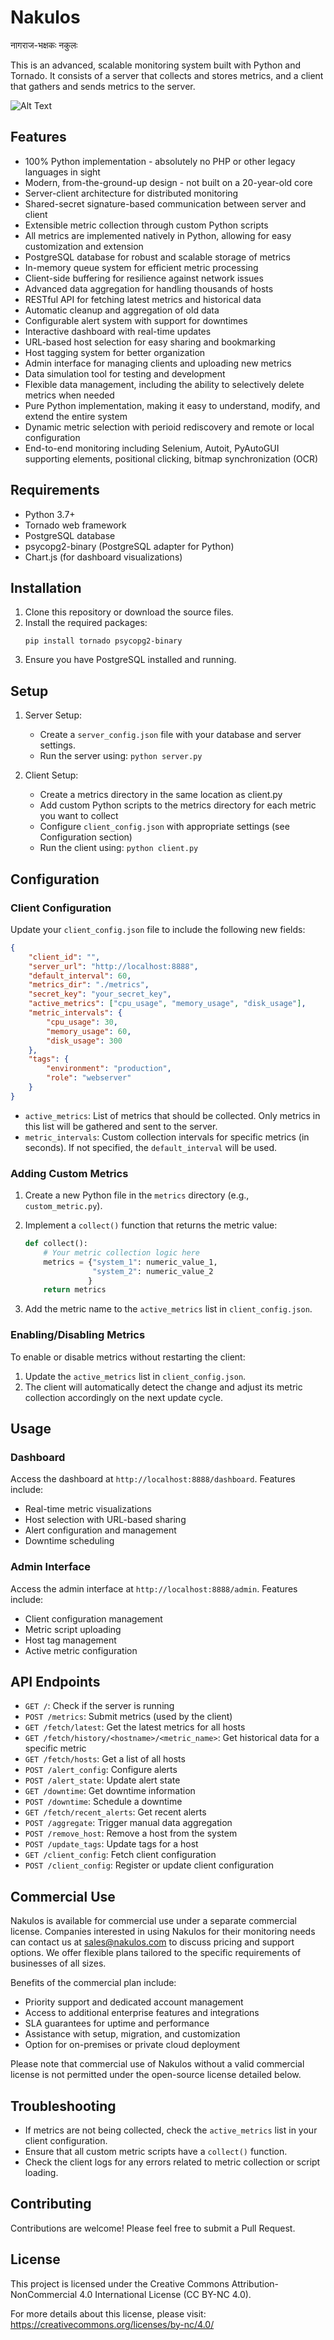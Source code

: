 # Nakulos
नागराज-भक्षकः नकुलः

This is an advanced, scalable monitoring system built with Python and Tornado. It consists of a server that collects and stores metrics, and a client that gathers and sends metrics to the server.

![Alt Text](thumb.jpg)

## Features

- 100% Python implementation - absolutely no PHP or other legacy languages in sight
- Modern, from-the-ground-up design - not built on a 20-year-old core
- Server-client architecture for distributed monitoring
- Shared-secret signature-based communication between server and client
- Extensible metric collection through custom Python scripts
- All metrics are implemented natively in Python, allowing for easy customization and extension
- PostgreSQL database for robust and scalable storage of metrics
- In-memory queue system for efficient metric processing
- Client-side buffering for resilience against network issues
- Advanced data aggregation for handling thousands of hosts
- RESTful API for fetching latest metrics and historical data
- Automatic cleanup and aggregation of old data
- Configurable alert system with support for downtimes
- Interactive dashboard with real-time updates
- URL-based host selection for easy sharing and bookmarking
- Host tagging system for better organization
- Admin interface for managing clients and uploading new metrics
- Data simulation tool for testing and development
- Flexible data management, including the ability to selectively delete metrics when needed
- Pure Python implementation, making it easy to understand, modify, and extend the entire system
- Dynamic metric selection with perioid rediscovery and remote or local configuration
- End-to-end monitoring including Selenium, Autoit, PyAutoGUI supporting elements, positional clicking, bitmap synchronization (OCR)

## Requirements

- Python 3.7+
- Tornado web framework
- PostgreSQL database
- psycopg2-binary (PostgreSQL adapter for Python)
- Chart.js (for dashboard visualizations)

## Installation

1. Clone this repository or download the source files.
2. Install the required packages:
   ```
   pip install tornado psycopg2-binary
   ```
3. Ensure you have PostgreSQL installed and running.

## Setup

1. Server Setup:
   - Create a `server_config.json` file with your database and server settings.
   - Run the server using: `python server.py`

2. Client Setup:
   - Create a metrics directory in the same location as client.py
   - Add custom Python scripts to the metrics directory for each metric you want to collect
   - Configure `client_config.json` with appropriate settings (see Configuration section)
   - Run the client using: `python client.py`

## Configuration

### Client Configuration

Update your `client_config.json` file to include the following new fields:

```json
{
    "client_id": "",
    "server_url": "http://localhost:8888",
    "default_interval": 60,
    "metrics_dir": "./metrics",
    "secret_key": "your_secret_key",
    "active_metrics": ["cpu_usage", "memory_usage", "disk_usage"],
    "metric_intervals": {
        "cpu_usage": 30,
        "memory_usage": 60,
        "disk_usage": 300
    },
    "tags": {
        "environment": "production",
        "role": "webserver"
    }
}
```

- `active_metrics`: List of metrics that should be collected. Only metrics in this list will be gathered and sent to the server.
- `metric_intervals`: Custom collection intervals for specific metrics (in seconds). If not specified, the `default_interval` will be used.

### Adding Custom Metrics

1. Create a new Python file in the `metrics` directory (e.g., `custom_metric.py`).
2. Implement a `collect()` function that returns the metric value:

   ```python
   def collect():
       # Your metric collection logic here
       metrics = {"system_1": numeric_value_1,
                  "system_2": numeric_value_2
                 }
       return metrics            
   ```

3. Add the metric name to the `active_metrics` list in `client_config.json`.

### Enabling/Disabling Metrics

To enable or disable metrics without restarting the client:

1. Update the `active_metrics` list in `client_config.json`.
2. The client will automatically detect the change and adjust its metric collection accordingly on the next update cycle.

## Usage

### Dashboard

Access the dashboard at `http://localhost:8888/dashboard`. Features include:
- Real-time metric visualizations
- Host selection with URL-based sharing
- Alert configuration and management
- Downtime scheduling

### Admin Interface

Access the admin interface at `http://localhost:8888/admin`. Features include:
- Client configuration management
- Metric script uploading
- Host tag management
- Active metric configuration

## API Endpoints

- `GET /`: Check if the server is running
- `POST /metrics`: Submit metrics (used by the client)
- `GET /fetch/latest`: Get the latest metrics for all hosts
- `GET /fetch/history/<hostname>/<metric_name>`: Get historical data for a specific metric
- `GET /fetch/hosts`: Get a list of all hosts
- `POST /alert_config`: Configure alerts
- `POST /alert_state`: Update alert state
- `GET /downtime`: Get downtime information
- `POST /downtime`: Schedule a downtime
- `GET /fetch/recent_alerts`: Get recent alerts
- `POST /aggregate`: Trigger manual data aggregation
- `POST /remove_host`: Remove a host from the system
- `POST /update_tags`: Update tags for a host
- `GET /client_config`: Fetch client configuration
- `POST /client_config`: Register or update client configuration

## Commercial Use 

Nakulos is available for commercial use under a separate commercial license. Companies interested in using Nakulos for their monitoring needs can contact us at sales@nakulos.com to discuss pricing and support options. We offer flexible plans tailored to the specific requirements of businesses of all sizes.

Benefits of the commercial plan include:
- Priority support and dedicated account management 
- Access to additional enterprise features and integrations
- SLA guarantees for uptime and performance
- Assistance with setup, migration, and customization
- Option for on-premises or private cloud deployment

Please note that commercial use of Nakulos without a valid commercial license is not permitted under the open-source license detailed below.

## Troubleshooting

- If metrics are not being collected, check the `active_metrics` list in your client configuration.
- Ensure that all custom metric scripts have a `collect()` function.
- Check the client logs for any errors related to metric collection or script loading.

## Contributing

Contributions are welcome! Please feel free to submit a Pull Request.

## License 

This project is licensed under the Creative Commons Attribution-NonCommercial 4.0 International License (CC BY-NC 4.0).

For more details about this license, please visit:
https://creativecommons.org/licenses/by-nc/4.0/
